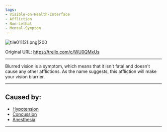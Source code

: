 ```yaml
---
tags:
- Visible-on-Health-Interface
- Affliction
- Non-Lethal
- Mental-Symptom
---
```


![tile011(2).png\|200](/Symptoms/Blurred%20Vision%20-%20Attachments/6718845db30472d958dd7a87.png)

Original URL: https://trello.com/c/WU0QMxUs

---

Blurred vision is a symptom, which means that it isn't fatal and doesn't cause any other afflictions. As the name suggests, this affliction will make your vision blurrier.

---

## Caused by:

- [Hypotension](../Blood/Hypotension.md)
- [Concussion](../Head_Brain/Concussion.md)
- [Anesthesia](../Torso/Anesthesia.md)

---

